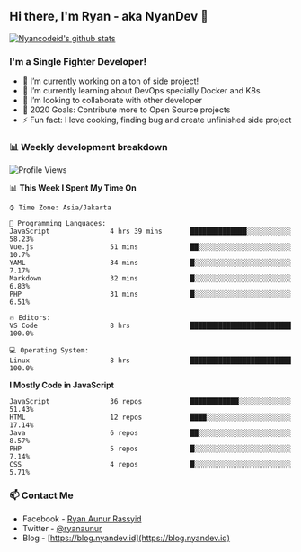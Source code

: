 ## Hi there, I'm Ryan - aka NyanDev 👋

[![Nyancodeid's github stats](https://github-readme-stats.vercel.app/api?username=nyancodeid)](https://github.com/nyancodeid/nyancodeid)

### I'm a Single Fighter Developer!
- 🔭 I’m currently working on a ton of side project!
- 🌱 I’m currently learning about DevOps specially Docker and K8s
- 👯 I’m looking to collaborate with other developer
- 🥅 2020 Goals: Contribute more to Open Source projects
- ⚡ Fun fact: I love cooking, finding bug and create unfinished side project 

### 📊 Weekly development breakdown

<!--START_SECTION:waka-->
![Profile Views](http://img.shields.io/badge/Profile%20Views-9-blue)

📊 **This Week I Spent My Time On** 

```text
⌚︎ Time Zone: Asia/Jakarta

💬 Programming Languages: 
JavaScript               4 hrs 39 mins       ██████████████░░░░░░░░░░░   58.23% 
Vue.js                   51 mins             ██░░░░░░░░░░░░░░░░░░░░░░░   10.7% 
YAML                     34 mins             █░░░░░░░░░░░░░░░░░░░░░░░░   7.17% 
Markdown                 32 mins             █░░░░░░░░░░░░░░░░░░░░░░░░   6.83% 
PHP                      31 mins             █░░░░░░░░░░░░░░░░░░░░░░░░   6.51%

🔥 Editors: 
VS Code                  8 hrs               █████████████████████████   100.0%

💻 Operating System: 
Linux                    8 hrs               █████████████████████████   100.0%

```

**I Mostly Code in JavaScript** 

```text
JavaScript               36 repos            ████████████░░░░░░░░░░░░░   51.43% 
HTML                     12 repos            ████░░░░░░░░░░░░░░░░░░░░░   17.14% 
Java                     6 repos             ██░░░░░░░░░░░░░░░░░░░░░░░   8.57% 
PHP                      5 repos             █░░░░░░░░░░░░░░░░░░░░░░░░   7.14% 
CSS                      4 repos             █░░░░░░░░░░░░░░░░░░░░░░░░   5.71%

```



<!--END_SECTION:waka-->

### 📫 Contact Me
- Facebook - [Ryan Aunur Rassyid](https://facebook.com/ryan.hac)
- Twitter - [@ryanaunur](https://twitter.com/ryanaunur)
- Blog - [https://blog.nyandev.id](https://blog.nyandev.id)
